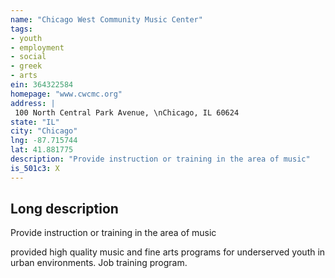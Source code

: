 ```yaml
---
name: "Chicago West Community Music Center"
tags:
- youth
- employment
- social
- greek
- arts
ein: 364322584
homepage: "www.cwcmc.org"
address: |
 100 North Central Park Avenue, \nChicago, IL 60624
state: "IL"
city: "Chicago"
lng: -87.715744
lat: 41.881775
description: "Provide instruction or training in the area of music"
is_501c3: X
---
```


## Long description

Provide instruction or training in the area of music
  
  provided high quality music and fine arts programs for underserved youth in urban environments. Job training program. 
